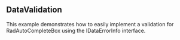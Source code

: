 ## DataValidation
This example demonstrates how to easily implement a validation for RadAutoCompleteBox using the IDataErrorInfo interface.

[//]: <keywords:validation, idataerrorinfo, interface>